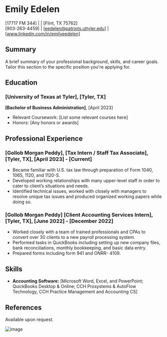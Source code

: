 # Emily Edelen
[17717 FM 344] | | [Flint, TX 75762]  
[903-263-4459] | [eedelen@patriots.uttyler.edu] | [www.linkedin.com/in/emilyeedelen]
## Summary
A brief summary of your professional background, skills, and career goals. Tailor this section to the specific position you're applying for.
## Education
### [University of Texas at Tyler], [Tyler, TX]
**[Bachelor of Business Administration]**, [April 2023]
- Relevant Coursework: [List some relevant courses here]
- Honors: [Any honors or awards]
## Professional Experience
### [Gollob Morgan Peddy], [Tax Intern / Staff Tax Associate], [Tyler, TX], [April 2023] - [Current]
- Became familiar with U.S. tax law through preparation of Form 1040, 1065, 1120, and 1120-S. 
- Developed working relationships with many upper-level staff in order to cater to client’s situations and needs.
- Identified technical issues, worked with closely with managers to resolve unique tax issues and produced organized working papers while doing so.

### [Gollob Morgan Peddy] [Client Accounting Services Intern], [Tyler, TX], [June 2022] - [December 2022]
- Worked closely with a team of trained professionals and CPAs to convert over 30 clients to a new payroll processing system.
- Performed tasks in QuickBooks including setting up new company files, bank reconciliations, monthly bookkeeping, and basic data entry. 
- Prepared forms including form 941 and ONRR- 4109.
## Skills
- **Accounting Software:** [Microsoft Word, Excel, and PowerPoint; QuickBooks Desktop & Online; CCH Prosystems & AutoFlow Technology, CCH Practice Management and Accounting CS]

## References
Available upon request.

![image](https://github.com/emilyedelen/emilyedelen.github.io/assets/142950691/365376af-2005-446a-8412-ed5ba55eb3bb)

